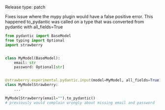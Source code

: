 Release type: patch

 Fixes issue where the mypy plugin would have a false positive error.
 This happened to_pydantic was called on a type that was converted from
 pydantic with all_fields=True

```python
from pydantic import BaseModel
from typing import Optional
import strawberry


class MyModel(BaseModel):
    email: str
    password: Optional[str]


@strawberry.experimental.pydantic.input(model=MyModel, all_fields=True)
class MyModelStrawberry:
    ...

MyModelStrawberry(email="").to_pydantic()
# previously would complain wrongly about missing email and password
```
